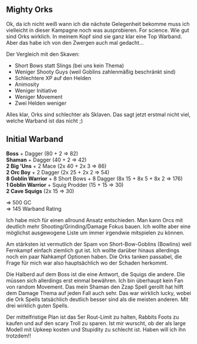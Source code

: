 

## Mighty Orks
Ok, da ich nicht weiß wann ich die nächste Gelegenheit bekomme muss ich vielleicht in dieser Kampagne noch was ausprobieren. For science. Wie gut sind Orks wirklich.
In meinem Kopf sind sie ganz klar eine Top Warband. Aber das habe ich von den Zwergen auch mal gedacht...

Der Vergleich mit den Skaven:
 - Short Bows statt Slings (bei uns kein Thema)
 - Weniger Shooty Guys (weil Goblins zahlenmäßig beschränkt sind)
 - Schlechtere XP auf den Helden
 - Animosity
 - Weniger Initiative
 - Weniger Movement
 - Zwei Helden weniger

Alles klar, Orks sind schlechter als Sklaven. Das sagt jetzt erstmal nicht viel, welche Warband ist das nicht ;)

## Initial Warband

**Boss** + Dagger (80 + 2 => 82)  
**Shaman** + Dagger (40 + 2 => 42)  
**2 Big 'Uns** + 2 Mace (2x 40 + 2x 3 => 86)  
**2 Orc Boy** + 2 Dagger (2x 25 + 2x 2 => 54)  
**8 Goblin Warrior** + 8 Short Bows + 8 Dagger (8x 15 + 8x 5 + 8x 2 => 176)  
**1 Goblin Warrior** + Squig Prodder (15 + 15 => 30)  
**2 Cave Squigs** (2x 15 => 30)  

=> 500 GC  
=> 145 Warband Rating

Ich habe mich für einen allround Ansatz entschieden. Man kann Orcs mit deutlich mehr Shooting/Grinding/Damage Fokus bauen. 
Ich wollte aber eine möglichst ausgewogene Liste um immer irgendwie mitspielen zu können.

Am stärksten ist vermutlich der Spam von Short-Bow-Goblins (Bowlins) weil Fernkampf einfach ziemlich gut ist. 
Ich wollte darüber hinaus allerdings noch ein paar Nahkampf Optionen haben. Die Orks tanken passabel, die Frage für mich war also hauptsächlich wo der Schaden herkommt. 

Die Halberd auf dem Boss ist die eine Antwort, die Squigs die andere. Die müssen sich allerdings erst einmal bewähren. Ich bin überhaupt kein Fan von random Movement. 
Das mein Shaman den Zzap Spell gerollt hat hilft dem Damage Thema auf jeden Fall auch sehr. Das war wirklich lucky, wobei die Ork Spells tatsächlich deutlich besser sind als die meisten anderen. Mit drei wirklich guten Spells. 

Der mittelfristige Plan ist das 5er Rout-Limit zu halten, Rabbits Foots zu kaufen und auf den scary Troll zu sparen. Ist mir wurscht, ob der als large Modell mit Upkeep kosten und Stupidity zu schlecht ist. Haben will ich ihn trotzdem!! 
